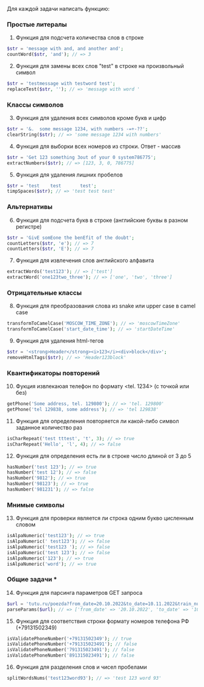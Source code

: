 Для каждой задачи написать функцию:

### Простые литералы
1. Функция для подсчета количества слов в строке
```php
$str = 'message with and, and another and';
countWord($str, 'and'); // => 3
```
2. Функция для замены всех слов "test" в строке на произвольный символ
```php
$str = 'testmessage with testword test';
replaceTest($str, ''); // => 'message with word '
```

### Классы символов
3. Функция для удаления всех символов кроме букв и цифр
```php
$str = '&.  some message 1234, with numbers -=+-??';
clearString($str); // => 'some message 1234 with numbers'
```
4. Функция для выборки всех номеров из строки. Ответ - массив
```php
$str = 'Get 123 something 3out of your 0 system786775';
extractNumbers($str); // => [123, 3, 0, 786775]
```
5. Функция для удаления лишних пробелов
```php
$str = 'test    test       test';
timpSpaces($str); // => 'test test test'
```

### Альтернативы
6. Функция для подсчета букв в строке (английские буквы в разном регистре)
```php
$str = 'GivE somEone the benEfit of the doubt';
countLetters($str, 'e'); // => 7
countLetters($str, 'E'); // => 7
```
7. Функция для извлечения слов английского алфавита
```php
extractWords('test123'); // => ['test']
extractWord('one123two_three'); // => ['one', 'two', 'three']
```

### Отрицательные классы
8. Функция для преобразования слова из snake или upper case в camel case
```php
transformToCamelCase('MOSCOW_TIME_ZONE'); // => 'moscowTimeZone'
transformToCamelCase('start_date_time'); // => 'startDateTime'
```
9. Функция для удаления html-тегов
```php
$str = '<strong>Header</strong><i>123</i><div>block</div>';
removeHtmlTags($str); // => 'Header123block'
```

### Квантификаторы повторений
10. Фукция извлекаюая телефон по формату <tel. 1234> (с точкой или без)
```php
getPhone('Some address, tel. 129800'); // => 'tel. 129800'
getPhone('tel 129838, some address'); // => 'tel 129838'
```
11. Функция для определения повторяется ли какой-либо символ заданное количество раз
```php
isCharRepeat('test tttest', 't', 3); // => true
isCharRepeat('Hello', 'l', 4); // => false
```
12. Функция для определения есть ли в строке число длиной от 3 до 5
```php
hasNumber('test 123'); // => true
hasNumber('test 12'); // => false
hasNumber('9812'); // => true
hasNumber('98123'); // => true
hasNumber('981231'); // => false
```
 
### Мнимые символы
13. Функция для проверки является ли строка одним букво цисленным словом
```php
isAlpaNumeric('test123'); // => true
isAlpaNumeric(' test123'); // => false
isAlpaNumeric('test123 '); // => false
isAlpaNumeric('test 123'); // => false
isAlpaNumeric('123'); // => true
isAlpaNumeric('word'); // => true
```

### Общие задачи *
14. Функция для парсинга параметров GET запроса
```php
$url = 'tutu.ru/poezda?from_date=20.10.2022&to_date=10.11.2022&train_number=120';
parseParams($url); // => ['from_date' => '20.10.2022', 'to_date' => '10.11.2022', 'train_number' => '120']
```
15. Функция для соответствия строки формату номеров телефона РФ (+79131502349)
```php
isValidatePhoneNumber('+79131502349'); // true
isValidatePhoneNumber('+791315023491'); // false
isValidatePhoneNumber('791315023491'); // false
isValidatePhoneNumber('891315023491'); // false
```
16. Функция для разделения слов и чисел пробелами
```php
splitWordsNums('test123word93'); // => 'test 123 word 93'
```
